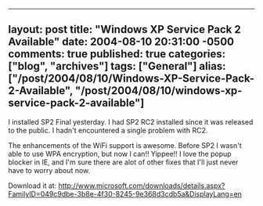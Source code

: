   ---
  layout: post
  title: "Windows XP Service Pack 2 Available"
  date: 2004-08-10 20:31:00 -0500
  comments: true
  published: true
  categories: ["blog", "archives"]
  tags: ["General"]
  alias: ["/post/2004/08/10/Windows-XP-Service-Pack-2-Available", "/post/2004/08/10/windows-xp-service-pack-2-available"]
  ---
<!-- more -->
<P>I installed SP2 Final yesterday. I had SP2 RC2 installed since it was released to the public. I hadn't encountered a single problem with RC2.</P>
<P>The enhancements of the WiFi support is awesome. Before SP2 I wasn't able to use WPA encryption, but now I can!! Yippee!! I love the popup blocker in IE, and I'm sure there are alot of other fixes that I'll just never have to worry about now.</P>
<P>Download it at: <A href="http://www.microsoft.com/downloads/details.aspx?FamilyID=049c9dbe-3b8e-4f30-8245-9e368d3cdb5a&amp;DisplayLang=en">http://www.microsoft.com/downloads/details.aspx?FamilyID=049c9dbe-3b8e-4f30-8245-9e368d3cdb5a&amp;DisplayLang=en</A></P>
